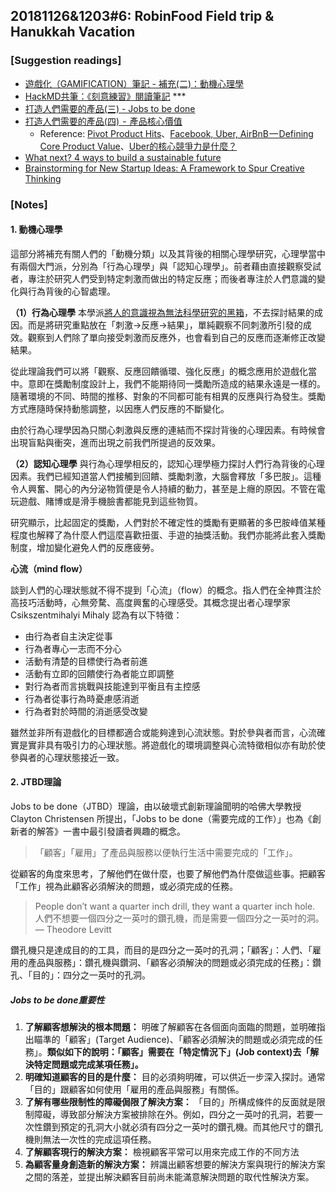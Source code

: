 
## 20181126&1203#6: RobinFood Field trip & Hanukkah Vacation

### [Suggestion readings]

- [遊戲化（GAMIFICATION）筆記 - 補充(二)：動機心理學](https://gamificationnote.blogspot.com/2018/09/add-motivation.html)
- [HackMD共筆：《刻意練習》閱讀筆記](https://hackmd.io/s/H1lqanqLQ) ***
- [打造人們需要的產品(三) - Jobs to be done](https://medium.com/@Nathan_Lee/打造人們需要的產品-三-jobs-to-be-done-7a461f4c5090)
- [打造人們需要的產品(四)  -  產品核心價值](https://medium.com/@Nathan_Lee/打造人們需要的產品-四-產品核心價值-ca770be560c1)
  - Reference: [Pivot Product Hits](https://pivotservices.curated.co/issues/64)、[Facebook, Uber, AirBnB — Defining Core Product Value](https://www.linkedin.com/pulse/understanding-your-core-product-value-mark-castellani-insead-mba-/)、[Uber的核心競爭力是什麼？](http://www.gegugu.com/2016/03/10/2401.html)
- [What next? 4 ways to build a sustainable future](https://www.weforum.org/agenda/2018/09/sustainable-development-impact-summit-2018-highlights?fbclid=IwAR2hPPw56sRbbi9Dm6scrDTYePP_ybylb-z_EGCXsiVK_nRJh0_C-U6lj_M)
- [Brainstorming for New Startup Ideas: A Framework to Spur Creative Thinking](https://www.forentrepreneurs.com/startup-ideation/)



### [Notes]

#### 1. 動機心理學

這部分將補充有關人們的「動機分類」以及其背後的相關心理學研究，心理學當中有兩個大門派，分別為「行為心理學」與「認知心理學」。前者藉由直接觀察受試者，專注於研究人們受到特定刺激而做出的特定反應；而後者專注於人們意識的變化與行為背後的心智處理。

**（1）行為心理學**
本學派<u>將人的意識視為無法科學研究的黑箱</u>，不去探討結果的成因。而是將研究重點放在「刺激→反應→結果」，單純觀察不同刺激所引發的成效。觀察到人們除了單向接受刺激而反應外，也會看到自己的反應而逐漸修正改變結果。

從此理論我們可以將「觀察、反應回饋循環、強化反應」的概念應用於遊戲化當中。意即在獎勵制度設計上，我們不能期待同一獎勵所造成的結果永遠是一樣的。隨著環境的不同、時間的推移、對象的不同都可能有相異的反應與行為發生。獎勵方式應隨時保持動態調整，以因應人們反應的不斷變化。

由於行為心理學因為只關心刺激與反應的連結而不探討背後的心理因素。有時候會出現盲點與衝突，進而出現之前我們所提過的反效果。

**（2）認知心理學**
與行為心理學相反的，認知心理學極力探討人們行為背後的心理因素。我們已經知道當人們接觸到回饋、獎勵刺激，大腦會釋放「多巴胺」。這種令人興奮、開心的內分泌物質便是令人持續的動力，甚至是上癮的原因。不管在電玩遊戲、賭博或是滑手機臉書都能見到這些物質。

研究顯示，比起固定的獎勵，人們對於不確定性的獎勵有更顯著的多巴胺峰值某種程度也解釋了為什麼人們這麼喜歡扭蛋、手遊的抽獎活動。我們亦能將此套入獎勵制度，增加變化避免人們的反應疲勞。

**心流（mind flow）**

談到人們的心理狀態就不得不提到「心流」（flow）的概念。指人們在全神貫注於高技巧活動時，心無旁騖、高度興奮的心理感受。其概念提出者心理學家 Csikszentmihalyi Mihaly 認為有以下特徵：

- 由行為者自主決定從事
- 行為者專心一志而不分心
- 活動有清楚的目標使行為者前進
- 活動有立即的回饋使行為者能立即調整
- 對行為者而言挑戰與技能達到平衡且有主控感
- 行為者從事行為時憂慮感消逝
- 行為者對於時間的消逝感受改變

雖然並非所有遊戲化的目標都適合或能夠達到心流狀態。對於參與者而言，心流確實是實非具有吸引力的心理狀態。將遊戲化的環境調整與心流特徵相似亦有助於使參與者的心理狀態接近一致。



#### 2. JTBD理論

Jobs to be done（JTBD）理論，由以破壞式創新理論聞明的哈佛大學教授 Clayton Christensen 所提出，「Jobs to be done（需要完成的工作）」也為《創新者的解答》一書中最引發讀者興趣的概念。

> 「顧客」「雇用」了產品與服務以便執行生活中需要完成的「工作」。

從顧客的角度來思考，了解他們在做什麼，也要了解他們為什麼做這些事。把顧客「工作」視為此顧客必須解決的問題，或必須完成的任務。

> People don’t want a quarter inch drill, they want a quarter inch hole. 人們不想要一個四分之一英吋的鑽孔機，而是需要一個四分之一英吋的洞。 — Theodore Levitt

鑽孔機只是達成目的的工具，而目的是四分之一英吋的孔洞；「顧客」：人們、「雇用的產品與服務」：鑽孔機與鑽洞、「顧客必須解決的問題或必須完成的任務」：鑽孔、「目的」：四分之一英吋的孔洞。

##### Jobs to be done重要性

1. **了解顧客想解決的根本問題：** 明確了解顧客在各個面向面臨的問題，並明確指出瞄準的「顧客」(Target Audience)、「顧客必須解決的問題或必須完成的任務」。**類似如下的說明：「顧客」需要在「特定情況下」(Job context)去「解決特定問題或完成某項任務」。**
2. **明確知道顧客的目的是什麼：** 目的必須夠明確，可以供近一步深入探討。通常「目的」跟顧客如何使用「雇用的產品與服務」有關係。
3. **了解有哪些限制性的障礙侷限了解決方案：** 「目的」所構成條件的反面就是限制障礙，導致部分解決方案被排除在外。例如，四分之一英吋的孔洞，若要一次性鑽到預定的孔洞大小就必須有四分之一英吋的鑽孔機。而其他尺寸的鑽孔機則無法一次性的完成這項任務。
4. **了解顧客現行的解決方案：** 檢視顧客平常可以用來完成工作的不同方法
5. **為顧客量身創造新的解決方案：** 辨識出顧客想要的解決方案與現行的解決方案之間的落差，並提出解決顧客目前尚未能滿意解決問題的取代性解決方案。

